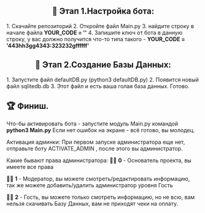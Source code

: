 
<center><h2>🎯 Этап 1.Настройка бота:</h2></center>
    1. Скачайте репозиторий
    2. Откройте файл Main.py
    3. найдите строку в начале файла <b>YOUR_CODE = ''</b>
    4. Запишите ключ от бота в данную строку, у вас должно получится что-то типа такого - <b>YOUR_CODE = '443hh3gg4343:323232gffffff'</b>
<center><h2>🎯 Этап 2.Создание Базы Данных:</h2></center>
    1. Запустите файл defaultDB.py (python3 defaultDB.py)
    2. Появится новый файл sqlitedb.db
    3. Этот файл и есть ваша голая база данных. Готово.

</center><h2>🏆 Финиш.</h2></center> 
Что-бы активировать бота  -  запустите модуль Main.py командой <b>python3 Main.py</b>
Если нет ошибок на экране - всё готово, вы молодец.

Активация админки: При первом запуске администратора еще нет, отправьте боту ACTIVATE_ADMIN , после этого вы администратор.

Какие бывают права администратора:
👮‍♂️ <b>0</b> - Основатель проекта, вы имеете все права

👮‍♂️ <b>1</b> - Модератор, вы можете смотреть/редактировать информацию, так же можете добавить/удалить администратор уровня Гость

👮‍♂️ <b>2</b> - Гость, вы можете только смотреть информацию, но не всю, вам нельзя скачивать Базу Данных, вам не приходят чеки на оплату.

